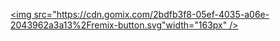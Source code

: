 [<img src="https://cdn.gomix.com/2bdfb3f8-05ef-4035-a06e-2043962a3a13%2Fremix-button.svg"width="163px" />](https://glitch.com/edit/#!/import/github/vpmays/PracticeNodeJSExpressProject_withDB)